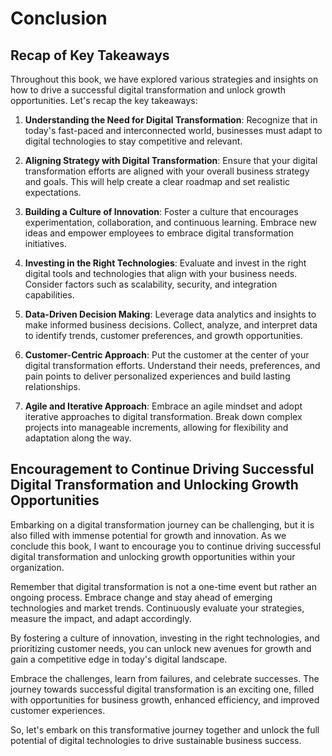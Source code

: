 Conclusion
==========

Recap of Key Takeaways
----------------------

Throughout this book, we have explored various strategies and insights on how to drive a successful digital transformation and unlock growth opportunities. Let's recap the key takeaways:

1. **Understanding the Need for Digital Transformation**: Recognize that in today's fast-paced and interconnected world, businesses must adapt to digital technologies to stay competitive and relevant.

2. **Aligning Strategy with Digital Transformation**: Ensure that your digital transformation efforts are aligned with your overall business strategy and goals. This will help create a clear roadmap and set realistic expectations.

3. **Building a Culture of Innovation**: Foster a culture that encourages experimentation, collaboration, and continuous learning. Embrace new ideas and empower employees to embrace digital transformation initiatives.

4. **Investing in the Right Technologies**: Evaluate and invest in the right digital tools and technologies that align with your business needs. Consider factors such as scalability, security, and integration capabilities.

5. **Data-Driven Decision Making**: Leverage data analytics and insights to make informed business decisions. Collect, analyze, and interpret data to identify trends, customer preferences, and growth opportunities.

6. **Customer-Centric Approach**: Put the customer at the center of your digital transformation efforts. Understand their needs, preferences, and pain points to deliver personalized experiences and build lasting relationships.

7. **Agile and Iterative Approach**: Embrace an agile mindset and adopt iterative approaches to digital transformation. Break down complex projects into manageable increments, allowing for flexibility and adaptation along the way.

Encouragement to Continue Driving Successful Digital Transformation and Unlocking Growth Opportunities
------------------------------------------------------------------------------------------------------

Embarking on a digital transformation journey can be challenging, but it is also filled with immense potential for growth and innovation. As we conclude this book, I want to encourage you to continue driving successful digital transformation and unlocking growth opportunities within your organization.

Remember that digital transformation is not a one-time event but rather an ongoing process. Embrace change and stay ahead of emerging technologies and market trends. Continuously evaluate your strategies, measure the impact, and adapt accordingly.

By fostering a culture of innovation, investing in the right technologies, and prioritizing customer needs, you can unlock new avenues for growth and gain a competitive edge in today's digital landscape.

Embrace the challenges, learn from failures, and celebrate successes. The journey towards successful digital transformation is an exciting one, filled with opportunities for business growth, enhanced efficiency, and improved customer experiences.

So, let's embark on this transformative journey together and unlock the full potential of digital technologies to drive sustainable business success.
